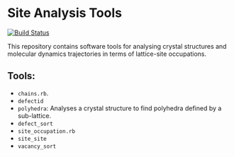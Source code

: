 # Site Analysis Tools

[![Build Status](https://travis-ci.org/bjmorgan/site_analysis.svg?branch=master)](https://travis-ci.org/bjmorgan/site_analysis)

This repository contains software tools for analysing crystal structures and molecular dynamics trajectories in terms of lattice-site occupations.

## Tools:

- `chains.rb`.
- `defectid`
- `polyhedra`: Analyses a crystal structure to find polyhedra defined by a sub-lattice.
- `defect_sort`
- `site_occupation.rb`
- `site_site`
- `vacancy_sort`
